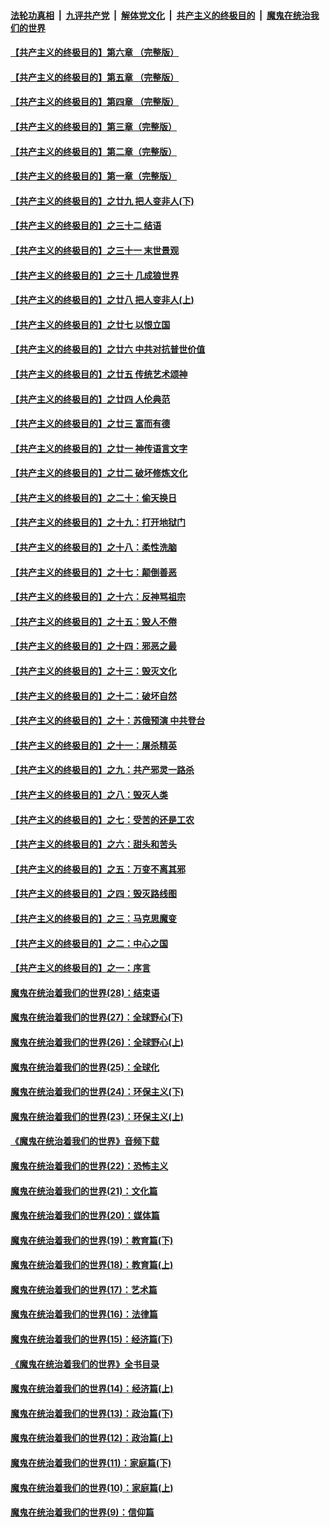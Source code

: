 

####  [法轮功真相](../../../../basic/blob/master/README.md?t=05190631) &nbsp;|&nbsp; [九评共产党](../../../../9ping.md/blob/master/README.md?t=05190631) &nbsp;|&nbsp; [解体党文化](../../../../jtdwh.md/blob/master/README.md?t=05190631)  &nbsp;|&nbsp; [共产主义的终极目的](../../../../gczydzjmd.md/blob/master/README.md?t=05190631) &nbsp;|&nbsp; [魔鬼在统治我们的世界](../../../../mgztzwmdsj.md/blob/master/README.md?t=05190631) 

#### [【共产主义的终极目的】第六章 （完整版）](../pages/nsc422/n11428913.md?t=05190631) 

#### [【共产主义的终极目的】第五章 （完整版）](../pages/nsc422/n11428912.md?t=05190631) 

#### [【共产主义的终极目的】第四章 （完整版）](../pages/nsc422/n11428907.md?t=05190631) 

#### [【共产主义的终极目的】第三章（完整版）](../pages/nsc422/n11428848.md?t=05190631) 

#### [【共产主义的终极目的】第二章（完整版）](../pages/nsc422/n11428831.md?t=05190631) 

#### [【共产主义的终极目的】第一章（完整版）](../pages/nsc422/n11417651.md?t=05190631) 

#### [【共产主义的终极目的】之廿九 把人变非人(下)](../pages/nsc422/n11344140.md?t=05190631) 

#### [【共产主义的终极目的】之三十二 结语](../pages/nsc422/n11360535.md?t=05190631) 

#### [【共产主义的终极目的】之三十一 末世景观](../pages/nsc422/n11351129.md?t=05190631) 

#### [【共产主义的终极目的】之三十 几成狼世界](../pages/nsc422/n11348280.md?t=05190631) 

#### [【共产主义的终极目的】之廿八 把人变非人(上)](../pages/nsc422/n11340492.md?t=05190631) 

#### [【共产主义的终极目的】之廿七 以恨立国](../pages/nsc422/n11336944.md?t=05190631) 

#### [【共产主义的终极目的】之廿六 中共对抗普世价值](../pages/nsc422/n11324785.md?t=05190631) 

#### [【共产主义的终极目的】之廿五 传统艺术颂神](../pages/nsc422/n11296396.md?t=05190631) 

#### [【共产主义的终极目的】之廿四 人伦典范](../pages/nsc422/n11296397.md?t=05190631) 

#### [【共产主义的终极目的】之廿三 富而有德](../pages/nsc422/n11283598.md?t=05190631) 

#### [【共产主义的终极目的】之廿一 神传语言文字](../pages/nsc422/n11263265.md?t=05190631) 

#### [【共产主义的终极目的】之廿二 破坏修炼文化](../pages/nsc422/n11245728.md?t=05190631) 

#### [【共产主义的终极目的】之二十：偷天换日](../pages/nsc422/n11238846.md?t=05190631) 

#### [【共产主义的终极目的】之十九：打开地狱门](../pages/nsc422/n11206376.md?t=05190631) 

#### [【共产主义的终极目的】之十八：柔性洗脑](../pages/nsc422/n11199994.md?t=05190631) 

#### [【共产主义的终极目的】之十七：颠倒善恶](../pages/nsc422/n11179782.md?t=05190631) 

#### [【共产主义的终极目的】之十六：反神骂祖宗](../pages/nsc422/n11166798.md?t=05190631) 

#### [【共产主义的终极目的】之十五：毁人不倦](../pages/nsc422/n11166792.md?t=05190631) 

#### [【共产主义的终极目的】之十四：邪恶之最](../pages/nsc422/n11150249.md?t=05190631) 

#### [【共产主义的终极目的】之十三：毁灭文化](../pages/nsc422/n11135227.md?t=05190631) 

#### [【共产主义的终极目的】之十二：破坏自然](../pages/nsc422/n11135214.md?t=05190631) 

#### [【共产主义的终极目的】之十：苏俄预演 中共登台](../pages/nsc422/n11118424.md?t=05190631) 

#### [【共产主义的终极目的】之十一：屠杀精英](../pages/nsc422/n11118442.md?t=05190631) 

#### [【共产主义的终极目的】之九：共产邪灵一路杀](../pages/nsc422/n11114139.md?t=05190631) 

#### [【共产主义的终极目的】之八：毁灭人类](../pages/nsc422/n11108503.md?t=05190631) 

#### [【共产主义的终极目的】之七：受苦的还是工农](../pages/nsc422/n11101809.md?t=05190631) 

#### [【共产主义的终极目的】之六：甜头和苦头](../pages/nsc422/n11096971.md?t=05190631) 

#### [【共产主义的终极目的】之五：万变不离其邪](../pages/nsc422/n11091285.md?t=05190631) 

#### [【共产主义的终极目的】之四：毁灭路线图](../pages/nsc422/n11086284.md?t=05190631) 

#### [【共产主义的终极目的】之三：马克思魔变](../pages/nsc422/n11061941.md?t=05190631) 

#### [【共产主义的终极目的】之二：中心之国](../pages/nsc422/n11047728.md?t=05190631) 

#### [【共产主义的终极目的】之一：序言](../pages/nsc422/n11086077.md?t=05190631) 

#### [魔鬼在统治着我们的世界(28)：结束语](../pages/nsc422/n10936246.md?t=05190631) 

#### [魔鬼在统治着我们的世界(27)：全球野心(下)](../pages/nsc422/n10928319.md?t=05190631) 

#### [魔鬼在统治着我们的世界(26)：全球野心(上)](../pages/nsc422/n10900318.md?t=05190631) 

#### [魔鬼在统治着我们的世界(25)：全球化](../pages/nsc422/n10788205.md?t=05190631) 

#### [魔鬼在统治着我们的世界(24)：环保主义(下)](../pages/nsc422/n10695307.md?t=05190631) 

#### [魔鬼在统治着我们的世界(23)：环保主义(上)](../pages/nsc422/n10688613.md?t=05190631) 

#### [《魔鬼在统治着我们的世界》音频下载](../pages/nsc422/n10635553.md?t=05190631) 

#### [魔鬼在统治着我们的世界(22)：恐怖主义](../pages/nsc422/n10614727.md?t=05190631) 

#### [魔鬼在统治着我们的世界(21)：文化篇](../pages/nsc422/n10597706.md?t=05190631) 

#### [魔鬼在统治着我们的世界(20)：媒体篇](../pages/nsc422/n10586579.md?t=05190631) 

#### [魔鬼在统治着我们的世界(19)：教育篇(下)](../pages/nsc422/n10564808.md?t=05190631) 

#### [魔鬼在统治着我们的世界(18)：教育篇(上)](../pages/nsc422/n10526970.md?t=05190631) 

#### [魔鬼在统治着我们的世界(17)：艺术篇](../pages/nsc422/n10499093.md?t=05190631) 

#### [魔鬼在统治着我们的世界(16)：法律篇](../pages/nsc422/n10485969.md?t=05190631) 

#### [魔鬼在统治着我们的世界(15)：经济篇(下)](../pages/nsc422/n10469975.md?t=05190631) 

#### [《魔鬼在统治着我们的世界》全书目录](../pages/nsc422/n10464261.md?t=05190631) 

#### [魔鬼在统治着我们的世界(14)：经济篇(上)](../pages/nsc422/n10457370.md?t=05190631) 

#### [魔鬼在统治着我们的世界(13)：政治篇(下)](../pages/nsc422/n10448270.md?t=05190631) 

#### [魔鬼在统治着我们的世界(12)：政治篇(上)](../pages/nsc422/n10444576.md?t=05190631) 

#### [魔鬼在统治着我们的世界(11)：家庭篇(下)](../pages/nsc422/n10440961.md?t=05190631) 

#### [魔鬼在统治着我们的世界(10)：家庭篇(上)](../pages/nsc422/n10435448.md?t=05190631) 

#### [魔鬼在统治着我们的世界(9)：信仰篇](../pages/nsc422/n10432159.md?t=05190631) 

